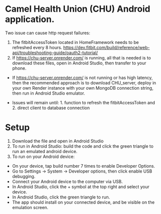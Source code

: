 # Camel Health Union (CHU) Android application.
Two issue can cause http request failures:
1. The fitbitAccessToken located in HomeFramework needs to be refreshed every 8 hours. https://dev.fitbit.com/build/reference/web-api/troubleshooting-guide/oauth2-tutorial/
2. If https://chu-server.onrender.com/ is running, all that is needed is to download these files, open in Android Studio, then transfer to your phone.
- If https://chu-server.onrender.com/ is not running or has high latency, then the recommended approach is to download CHU_server, deploy in your own Render instance with your own MongoDB connection string, then run in Android Studio emulator.

- Issues will remain until: 1. function to refresh the fitbitAccessToken and 2. direct client to database connection 

# Setup
1. Download the file and open in Android Studio
2. To run in Android Studio: build the code and click the green triangle to run an emulated android device.
3. To run on your Android device:
- On your device, tap build number 7 times to enable Developer Options.
- Go to Settings -> System -> Developer options, then click enable USB debugging.
- Connect your Android device to the computer via USB.
- In Android Studio, click the + symbol at the top right and select your device.
- In Android Studio, click the green triangle to run.
- The app should install on your connected device, and be visible on the emulation screen.
